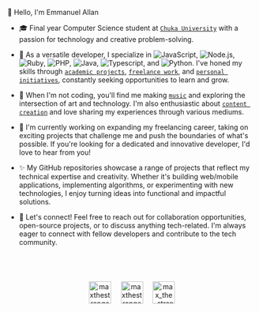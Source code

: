 👋 Hello, I'm Emmanuel Allan

- 🎓 Final year Computer Science student at [`Chuka University`](https://www.chuka.ac.ke/) with a passion for technology and creative problem-solving.
- 🌱 As a versatile developer, I specialize in ![JavaScript](https://img.shields.io/badge/-JavaScript-05122A?&logo=JavaScript), ![Node.js](https://img.shields.io/badge/-Node.js-05122A?&logo=node.js), ![Ruby](https://img.shields.io/badge/-Ruby-05122A?&logo=Ruby), ![PHP](https://img.shields.io/badge/-PHP-05122A?&logo=php), ![Java](https://img.shields.io/badge/-Java-05122A?&logo=openjdk), ![Typescript](https://img.shields.io/badge/-Typescript-05122A?&logo=typescript), and ![Python](https://img.shields.io/badge/-Python-05122A?&logo=python). I've honed my skills through [`academic projects`](https://code.maxthestranger.com/projects#academic/), [`freelance work`](https://code.maxthestranger.com/projects#freelance/), and [`personal initiatives`](https://code.maxthestranger.com/projects#personal/), constantly seeking opportunities to learn and grow.
- 🎵 When I'm not coding, you'll find me making [`music`](https://music.maxthestranger.com/) and exploring the intersection of art and technology. I'm also enthusiastic about [`content creation`](https://www.youtube.com/@maxthestranger) and love sharing my experiences through various mediums.
- 🔭 I'm currently working on expanding my freelancing career, taking on exciting projects that challenge me and push the boundaries of what's possible. If you're looking for a dedicated and innovative developer, I'd love to hear from you!
- ✨ My GitHub repositories showcase a range of projects that reflect my technical expertise and creativity. Whether it's building web/mobile applications, implementing algorithms, or experimenting with new technologies, I enjoy turning ideas into functional and impactful solutions.

- 🌟 Let's connect! Feel free to reach out for collaboration opportunities, open-source projects, or to discuss anything tech-related. I'm always eager to connect with fellow developers and contribute to the tech community.

<br />

<div align="center" style="margin: 40px 0">
<a href="https://www.linkedin.com/in/maxthestranger/" target="_blank"><img align="center" src="https://img.icons8.com/cute-clipart/64/000000/linkedin.png" alt="maxthestranger" height="45" width="45" /></a>&nbsp;&nbsp;&nbsp;&nbsp;
<a href="https://twitter.com/maxthestranger" target="_blank"><img align="center" src="https://img.icons8.com/cute-clipart/64/000000/twitter.png" alt="maxthestranger" height="45" width="45" /></a> &nbsp;&nbsp;&nbsp;
<a href="https://instagram.com/max_the_stranger" target="_blank"><img align="center" src="https://img.icons8.com/cute-clipart/64/000000/instagram-new.png" alt="max_the_stranger" height="45" width="45" /></a>
</div>
